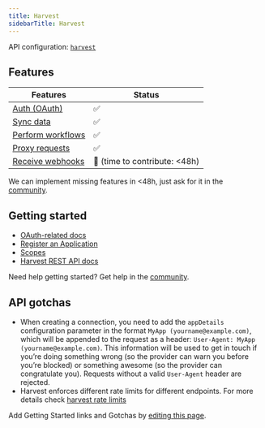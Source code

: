 ```yaml
---
title: Harvest
sidebarTitle: Harvest
---
```


API configuration: [`harvest`]()

## Features

| Features | Status |
| - | - |
| [Auth (OAuth)](/integrate/guides/authorize-an-api) | ✅ |
| [Sync data](/integrate/guides/sync-data-from-an-api) | ✅ |
| [Perform workflows](/integrate/guides/perform-workflows-with-an-api) | ✅ |
| [Proxy requests](/integrate/guides/proxy-requests-to-an-api) | ✅ |
| [Receive webhooks](/integrate/guides/receive-webhooks-from-an-api) | 🚫 (time to contribute: &lt;48h) |

We can implement missing features in &lt;48h, just ask for it in the [community]().

## Getting started

-   [OAuth-related docs](https://help.getharvest.com/api-v2/authentication-api/authentication/authentication/#oauth2-application)
-   [Register an Application](https://id.getharvest.com/sessions/new?go_back=%2Fdevelopers)
-   [Scopes](https://help.getharvest.com/api-v2/authentication-api/authentication/authentication/#scopes-and-account-access)
-   [Harvest REST API docs](https://help.getharvest.com/api-v2)

Need help getting started? Get help in the [community]().

## API gotchas

- When creating a connection, you need to add the `appDetails` configuration parameter in the format `MyApp (yourname@example.com)`, which will be appended to the request as a header: `User-Agent: MyApp (yourname@example.com)`. This information will be used to get in touch if you’re doing something wrong (so the provider can warn you before you’re blocked) or something awesome (so the provider can congratulate you). Requests without a valid `User-Agent` header are rejected.
- Harvest enforces different rate limits for different endpoints. For more details check [harvest rate limits](https://help.getharvest.com/api-v2/introduction/overview/general/#rate-limiting)

Add Getting Started links and Gotchas by [editing this page]().
